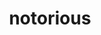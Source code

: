 ---
published: true
img: /media/notorious-1200w.jpeg
img-name: notorious
medium: watercolor, ink
title: notorious
---